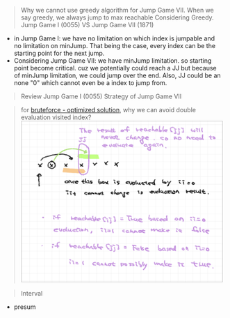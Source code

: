 > Why we cannot use greedy algorithm for Jump Game VII.
> When we say greedy, we always jump to max reachable
> Considering Greedy.   Jump Game I (0055) VS Jump Game VII (1871)

* in Jump Game I: we have no limitation on which index is jumpable and no limitation on minJump.  That being the case, every index can be the starting point for the next jump.
* Considering Jump Game VII: we have minJump limitation.  so starting point become critical.  cuz we potentially could reach a JJ but because of minJump limitation, we could jump over the end.  Also, JJ could be an none "0" which cannot even be a index to jump from.

> Review Jump Game I (0055)
> Strategy of Jump Game VII

> for [bruteforce - optimized solution](./[1871]%20Jump%20Game%20VII%20-%20bruteforce%20optimized.py), why we can avoid double evaluation visited index?
![](../rcs/1871-1.png)


> Interval
* presum